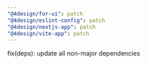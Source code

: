 ```yaml
---
"@4design/for-ui": patch
"@4design/eslint-config": patch
"@4design/nextjs-app": patch
"@4design/vite-app": patch
---
```


fix(deps): update all non-major dependencies
